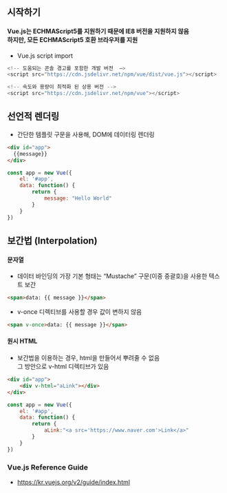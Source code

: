 ## 시작하기

#### Vue.js는 ECHMAScript5를 지원하기 때문에 IE8 버전을 지원하지 않음 <br/>하지만, 모든 ECHMAScript5 호환 브라우저를 지원

* Vue.js script import
```javascript
<!-- 도움되는 콘솔 경고를 포함한 개발 버전  —>
<script src="https://cdn.jsdelivr.net/npm/vue/dist/vue.js"></script>

<!-- 속도와 용량이 최적화 된 상용 버전 -->
<script src="https://cdn.jsdelivr.net/npm/vue"></script>
```

## 선언적 렌더링
* 간단한 템플릿 구문을 사용해, DOM에 데이터링 렌더링


```html
<div id="app">
  {{message}}
</div>
```
```javascript
const app = new Vue({
    el: '#app',
    data: function() {
        return {
            message: "Hello World"
        }
    }
})
```

## 보간법 (Interpolation)
#### 문자열
* 데이터 바인딩의 가장 기본 형태는 “Mustache” 구문(이중 중괄호)을 사용한 텍스트 보간

```html
<span>data: {{ message }}</span>
```
* v-once 디렉티브를 사용할 경우 값이 변하지 않음

```html
<span v-once>data: {{ message }}</span>
```

#### 원시 HTML
* 보간법을 이용하는 경우, html을 만들어서 뿌려줄 수 없음<br/> 그 방안으로 v-html 디렉티브가 있음
```html
<div id="app">
    <div v-html="aLink"></div>
</div>
```
```javascript
const app = new Vue({
    el: '#app',
    data: function() {
        return {
            aLink:"<a src='https://www.naver.com'>Link</a>"
        }
    }
})
```



### Vue.js Reference Guide
* https://kr.vuejs.org/v2/guide/index.html
